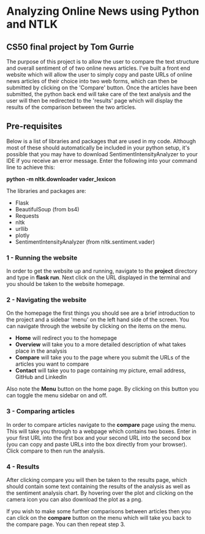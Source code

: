 # Analyzing Online News using Python and NTLK

## CS50 final project by Tom Gurrie

The purpose of this project is to allow the user to compare the text structure and overall sentiment of
of two online news articles. I've built a front end website which will allow the user to simply copy and paste
URLs of online news articles of their choice into two web forms, which can then be submitted by clicking on
the 'Compare' button. Once the articles have been submitted, the python back end will take care of the
text analysis and the user will then be redirected to the 'results' page which will display the results of the
comparison between the two articles.

## Pre-requisites

Below is a list of libraries and packages that are used in my code. Although most of these should
automatically be included in your python setup, it's possible that you may have to download
SentimentIntensityAnalyzer to your IDE if you receive an error message. Enter the following into
your command line to achieve this:

 **python -m nltk.downloader vader_lexicon**

The libraries and packages are:

* Flask
* BeautifulSoup (from bs4)
* Requests
* nltk
* urllib
* plotly
* SentimentIntensityAnalyzer (from nltk.sentiment.vader)

### 1 - Running the website

In order to get the website up and running, navigate to the **project** directory and type in **flask run**.
Next click on the URL displayed in the terminal and you should be taken to the website homepage.

### 2 - Navigating the website

On the homepage the first things you should see are a brief introduction to the project and a sidebar
'menu' on the left hand side of the screen. You can navigate through the website by clicking on the items
on the menu.

* **Home** will redirect you to the homepage
* **Overview** will take you to a more detailed description of what takes place in the analysis
* **Compare** will take you to the page where you submit the URLs of the articles you want to compare
* **Contact** will take you to page containing my picture, email address, GitHub and LinkedIn

Also note the **Menu** button on the home page. By clicking on this button you can toggle the menu sidebar
on and off.

### 3 - Comparing articles

In order to compare articles navigate to the **compare** page using the menu. This will take you through
to a webpage which contains two boxes. Enter in your first URL into the first box and your second URL
into the second box (you can copy and paste URLs into the box directly from your browser). Click compare
to then run the analysis.

### 4 - Results

After clicking compare you will then be taken to the results page, which should contain some text containing
the results of the analysis as well as the sentiment analysis chart. By hovering over the plot and clicking
on the camera icon you can also download the plot as a png.

If you wish to make some further comparisons between articles then you can click on the **compare** button
on the menu which will take you back to the compare page. You can then repeat step 3.
